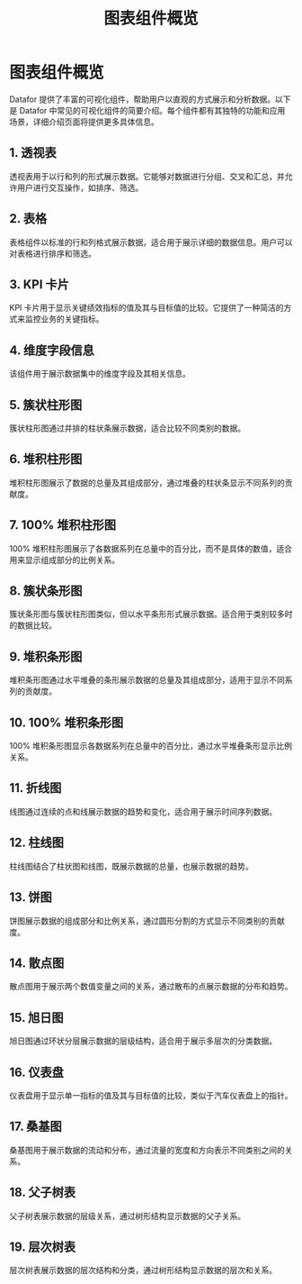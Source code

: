 ﻿---
id: sjfxyksh-Charts
title: 图表组件概览
sidebar_position: 4
---

# 图表组件概览

Datafor 提供了丰富的可视化组件，帮助用户以直观的方式展示和分析数据。以下是 Datafor 中常见的可视化组件的简要介绍。每个组件都有其独特的功能和应用场景，详细介绍页面将提供更多具体信息。

## 1. 透视表

透视表用于以行和列的形式展示数据。它能够对数据进行分组、交叉和汇总，并允许用户进行交互操作，如排序、筛选。

## 2. 表格

表格组件以标准的行和列格式展示数据，适合用于展示详细的数据信息。用户可以对表格进行排序和筛选。

## 3. KPI 卡片

KPI 卡片用于显示关键绩效指标的值及其与目标值的比较。它提供了一种简洁的方式来监控业务的关键指标。

## 4. 维度字段信息

该组件用于展示数据集中的维度字段及其相关信息。

## 5. 簇状柱形图

簇状柱形图通过并排的柱状条展示数据，适合比较不同类别的数据。

## 6. 堆积柱形图

堆积柱形图展示了数据的总量及其组成部分，通过堆叠的柱状条显示不同系列的贡献度。

## 7. 100% 堆积柱形图

100% 堆积柱形图展示了各数据系列在总量中的百分比，而不是具体的数值，适合用来显示组成部分的比例关系。

## 8. 簇状条形图

簇状条形图与簇状柱形图类似，但以水平条形形式展示数据。适合用于类别较多时的数据比较。

## 9. 堆积条形图

堆积条形图通过水平堆叠的条形展示数据的总量及其组成部分，适用于显示不同系列的贡献度。

## 10. 100% 堆积条形图

100% 堆积条形图显示各数据系列在总量中的百分比，通过水平堆叠条形显示比例关系。

## 11. 折线图

线图通过连续的点和线展示数据的趋势和变化，适合用于展示时间序列数据。

## 12. 柱线图

柱线图结合了柱状图和线图，既展示数据的总量，也展示数据的趋势。

## 13. 饼图

饼图展示数据的组成部分和比例关系，通过圆形分割的方式显示不同类别的贡献度。

## 14. 散点图

散点图用于展示两个数值变量之间的关系，通过散布的点展示数据的分布和趋势。

## 15. 旭日图

旭日图通过环状分层展示数据的层级结构，适合用于展示多层次的分类数据。

## 16. 仪表盘

仪表盘用于显示单一指标的值及其与目标值的比较，类似于汽车仪表盘上的指针。

## 17. 桑基图

桑基图用于展示数据的流动和分布，通过流量的宽度和方向表示不同类别之间的关系。

## 18. 父子树表

父子树表展示数据的层级关系，通过树形结构显示数据的父子关系。

## 19. 层次树表

层次树表展示数据的层次结构和分类，通过树形结构显示数据的层次和关系。
